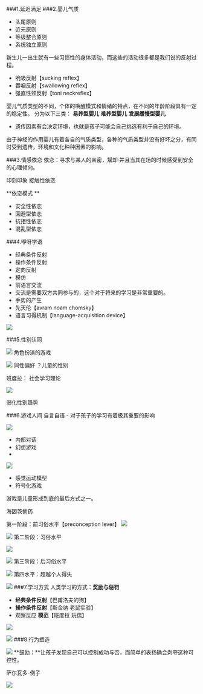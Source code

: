 ###1.延迟满足
###2.婴儿气质
- 头尾原则
- 近元原则
- 等级整合原则
- 系统独立原则

新生儿一出生就有一些习惯性的身体活动，而这些的活动很多都是我们说的反射过程。
- 吮吸反射【sucking reflex】
- 吞咽反射【swallowing reflex】
- 强直性颈反射【toni neckreflex】

婴儿气质类型的不同，个体的唤醒模式和情绪的特点，在不同的年龄阶段具有一定的稳定性。
分为以下三类：
**易养型婴儿**
**难养型婴儿**
**发展缓慢型婴儿**

- 遗传因素有会决定环境，也就是孩子可能会自己挑选有利于自己的环境。

由于神经的作用婴儿有着各自的气质类型，各种的气质类型并没有好坏之分，有同时受到遗传，环境和文化种种因素的影响。

###3.情感依恋
依恋：寻求与某人的亲密，斌却·并且当其在场的时候感受到安全的心理倾向。

印刻印象
接触性依恋 

**依恋模式   **  
- 安全性依恋
- 回避型依恋
- 抗拒性依恋
- 混乱型依恋

###4.咿呀学语
- 经典条件反射
- 操作条件反射
- 定向反射
- 模仿
- 前语言交流
 -  交流是需要双方共同参与的，这个对于将来的学习是非常重要的。
- 手势的产生
- 先天伦【avram noam chomsky】
- 语言习得机制【language-acquisition device】

![](./_image/Image.png)

###5.性别认同

![](./_image/2017-03-23-17-46-00.jpg)
角色扮演的游戏

![](./_image/2017-03-23-17-46-57.jpg)
同性偏好
？儿童的性别

班度拉：
社会学习理论

![](./_image/2017-03-23-17-51-15.jpg)


弱化性别趋势

###6.游戏人间
自言自语 - 对于孩子的学习有着极其重要的影响

![](./_image/2017-03-23-19-21-06.jpg)
 - 内部对话
 - 幻想游戏
 - 
![](./_image/2017-03-23-19-25-36.jpg)
- 感觉运动模型
- 符号化游戏

游戏是儿童形成到底的最后方式之一。

海因茨偷药

第一阶段：前习俗水平【preconception lever】
![](./_image/2017-03-23-19-28-34.jpg)

![](./_image/2017-03-23-19-28-51.jpg)
第二阶段：习俗水平

![](./_image/2017-03-23-19-29-47.jpg)


![](./_image/2017-03-23-19-30-08.jpg)
第三阶段：后习俗水平

![](./_image/2017-03-23-19-30-41.jpg)
第四水平：超越个人得失

![](./_image/2017-03-23-19-31-17.jpg)
###7.学习方式
人类学习的方式：**奖励与惩罚**
- **经典条件反射**【巴甫洛夫的狗】
- **操作条件反射**【斯金纳 老鼠实验】
- 观察反应 **模范**【班度拉 玩偶】

![](./_image/2017-03-23-19-36-26.jpg)

![](./_image/2017-03-23-19-36-32.jpg)
###8.行为塑造

![](./_image/2017-03-23-19-39-18.jpg)
**鼓励：**让孩子发现自己可以控制成功与否，而简单的表扬确会剥夺这种可控性。

萨尔瓦多-例子

![](./_image/2017-03-23-19-45-01.jpg)
